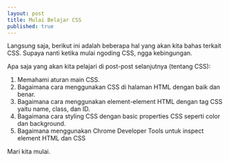 ```yaml
---
layout: post
title: Mulai Belajar CSS
published: true
---
```

Langsung saja, berikut ini adalah beberapa hal yang akan kita bahas terkait CSS. Supaya nanti ketika mulai ngoding CSS, ngga kebingungan. 

Apa saja yang akan kita pelajari di post-post selanjutnya (tentang CSS):
1. Memahami aturan main CSS.
2. Bagaimana cara menggunakan CSS di halaman HTML dengan baik dan benar.
3. Bagaimana cara menggunakan element-element HTML dengan tag CSS yaitu name, class, dan ID.
4. Bagaimana cara styling CSS dengan basic properties CSS seperti color dan background.
5. Bagaimana menggunakan Chrome Developer Tools untuk inspect element HTML dan CSS


Mari kita mulai.